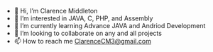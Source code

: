 - 👋 Hi, I’m Clarence Middleton
- 👀 I’m interested in JAVA, C, PHP, and Assembly
- 🌱 I’m currently learning Advance JAVA and Andriod Development
- 💞️ I’m looking to collaborate on any and all projects
- 📫 How to reach me ClarenceCM3@gmail.com

<!---
CMiddleton3/CMiddleton3 is a ✨ special ✨ repository because its `README.md` (this file) appears on your GitHub profile.
You can click the Preview link to take a look at your changes.
--->
